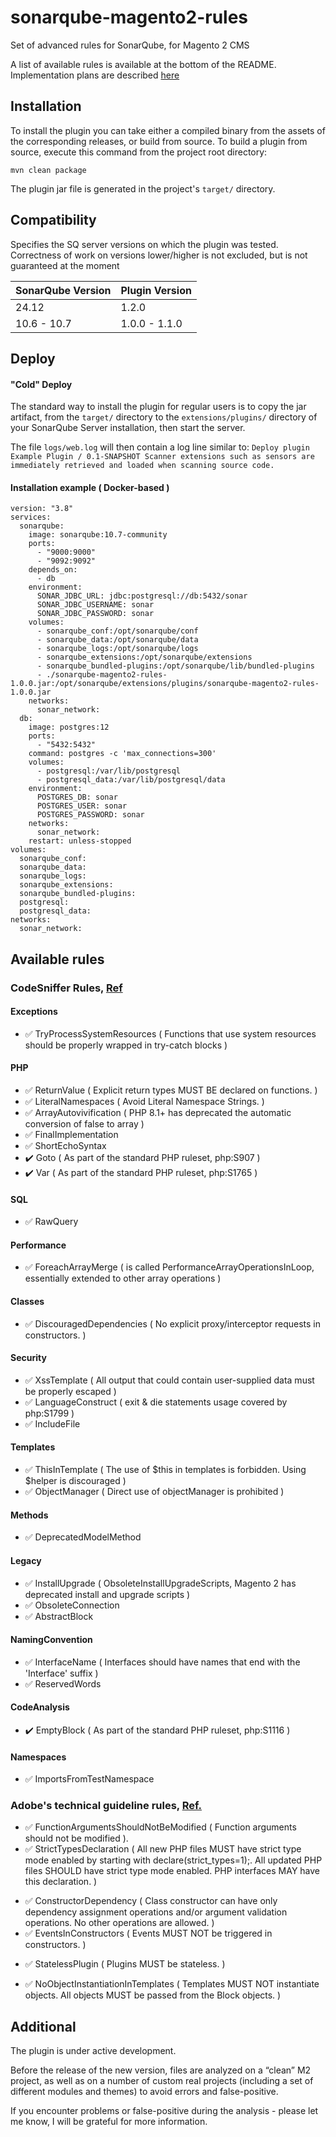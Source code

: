 # sonarqube-magento2-rules
<p>Set of advanced rules for SonarQube, for Magento 2 CMS<p>
<p> A list of available rules is available at the bottom of the README. Implementation plans are described 
<a href="https://github.com/rostilos/sonarqube-magento2-rules/blob/main/docs/TODO.md">
  here
</a>
</p>

<h2>Installation</h2>
To install the plugin you can take either a compiled binary from the assets of the corresponding releases, or build from source.
To build a plugin from source, execute this command from the project root directory:

`mvn clean package`

The plugin jar file is generated in the project's `target/` directory.

<h2>Compatibility</h2>
<p>
Specifies the SQ server versions on which the plugin was tested. 
Correctness of work on versions lower/higher is not excluded, but is not guaranteed at the moment
</p>
<table>
    <thead>
        <tr>
        <th>SonarQube Version</th>
        <th>Plugin Version</th>
        </tr>
    </thead>
    <tbody>
        <tr>
            <td>24.12</td>
            <td>1.2.0</td>
        </tr>
        <tr>
            <td>10.6 - 10.7</td>
            <td>1.0.0 - 1.1.0</td>
        </tr>
    </tbody>
</table>

<h2>Deploy</h2>
<h4>"Cold" Deploy</h4>

The standard way to install the plugin for regular users is to copy the jar artifact, from the `target/` directory to the `extensions/plugins/` directory of your SonarQube Server installation, then start the server.

The file `logs/web.log` will then contain a log line similar to:
`Deploy plugin Example Plugin / 0.1-SNAPSHOT
Scanner extensions such as sensors are immediately retrieved and loaded when scanning source code.`

<h4>Installation example ( Docker-based )</h4>

````
version: "3.8"
services:
  sonarqube:
    image: sonarqube:10.7-community
    ports:
      - "9000:9000"
      - "9092:9092"
    depends_on:
      - db
    environment:
      SONAR_JDBC_URL: jdbc:postgresql://db:5432/sonar
      SONAR_JDBC_USERNAME: sonar
      SONAR_JDBC_PASSWORD: sonar
    volumes:
      - sonarqube_conf:/opt/sonarqube/conf
      - sonarqube_data:/opt/sonarqube/data
      - sonarqube_logs:/opt/sonarqube/logs
      - sonarqube_extensions:/opt/sonarqube/extensions
      - sonarqube_bundled-plugins:/opt/sonarqube/lib/bundled-plugins
      - ./sonarqube-magento2-rules-1.0.0.jar:/opt/sonarqube/extensions/plugins/sonarqube-magento2-rules-1.0.0.jar
    networks:
      sonar_network:
  db:
    image: postgres:12
    ports:
      - "5432:5432"
    command: postgres -c 'max_connections=300'
    volumes:
      - postgresql:/var/lib/postgresql
      - postgresql_data:/var/lib/postgresql/data
    environment:
      POSTGRES_DB: sonar
      POSTGRES_USER: sonar
      POSTGRES_PASSWORD: sonar
    networks:
      sonar_network:
    restart: unless-stopped
volumes:
  sonarqube_conf:
  sonarqube_data:
  sonarqube_logs:
  sonarqube_extensions:
  sonarqube_bundled-plugins:
  postgresql:
  postgresql_data:
networks:
  sonar_network:

````

<h2>Available rules</h2>

<h3>CodeSniffer Rules, <a href="https://github.com/magento/magento-coding-standard/blob/develop/Magento2/ruleset.xml">Ref</a></h3>

<h4>Exceptions</h4>
<ul>
    <li>✅ TryProcessSystemResources ( Functions that use system resources should be properly wrapped in try-catch blocks )</li>
</ul>
<h4>PHP</h4>
<ul>
    <li>✅ ReturnValue ( Explicit return types MUST BE declared on functions. )</li>
    <li>✅ LiteralNamespaces ( Avoid Literal Namespace Strings. )</li>
    <li>✅ ArrayAutovivification ( PHP 8.1+ has deprecated the automatic conversion of false to array )</li>
    <li>✅ FinalImplementation</li>
    <li>✅ ShortEchoSyntax</li>
    <li>✔️ Goto ( As part of the standard PHP ruleset, php:S907 )</li>
    <li>✔️ Var ( As part of the standard PHP ruleset, php:S1765 )</li>
</ul>
<h4>SQL</h4>
<ul>
    <li>✅ RawQuery</li>
</ul>
<h4>Performance</h4>
<ul>
    <li>✅ ForeachArrayMerge ( is called PerformanceArrayOperationsInLoop, essentially extended to other array operations )</li>
</ul>
<h4>Classes</h4>
<ul>
    <li>✅ DiscouragedDependencies ( No explicit proxy/interceptor requests in constructors. )</li>
</ul>
<h4>Security</h4>
<ul>
    <li>✅ XssTemplate ( All output that could contain user-supplied data must be properly escaped )</li>
    <li>✅ LanguageConstruct ( exit & die statements usage covered by php:S1799 )</li>
    <li>✅ IncludeFile</li>
</ul>
<h4>Templates</h4>
<ul>
    <li>✅ ThisInTemplate ( The use of $this in templates is forbidden. Using $helper is discouraged )</li>
    <li>✅ ObjectManager ( Direct use of objectManager is prohibited )</li>
</ul>
<h4>Methods</h4>
<ul>
    <li>✅ DeprecatedModelMethod</li>
</ul>
<h4>Legacy</h4>
<ul>
    <li>✅ InstallUpgrade ( ObsoleteInstallUpgradeScripts, Magento 2 has deprecated install and upgrade scripts )</li>
    <li>✅ ObsoleteConnection</li>
    <li>✅ AbstractBlock</li>
</ul>
<h4>NamingConvention</h4>
<ul>
    <li>✅ InterfaceName ( Interfaces should have names that end with the 'Interface' suffix )</li>
    <li>✅ ReservedWords</li>
</ul>

<h4>CodeAnalysis</h4>
<ul>
    <li>✔️ EmptyBlock ( As part of the standard PHP ruleset, php:S1116 )</li>
</ul>
<h4>Namespaces</h4>
<ul>
    <li>✅ ImportsFromTestNamespace</li>
</ul>

<h3>Adobe's technical guideline rules, <a href="https://developer.adobe.com/commerce/php/coding-standards/technical-guidelines/">Ref.</a></h3>
<ul>
    <li>✅ FunctionArgumentsShouldNotBeModified ( Function arguments should not be modified ).</li>
    <li>✅ StrictTypesDeclaration ( All new PHP files MUST have strict type mode enabled by starting with declare(strict_types=1);. All updated PHP files SHOULD have strict type mode enabled. PHP interfaces MAY have this declaration. ) </li>
</ul>

<ul>
    <li>✅ ConstructorDependency ( Class constructor can have only dependency assignment operations and/or argument validation operations. No other operations are allowed. )</li>
    <li>✅ EventsInConstructors ( Events MUST NOT be triggered in constructors. )</li>
</ul>
<ul>
    <li>✅ StatelessPlugin ( Plugins MUST be stateless. )</li>
</ul>
<ul>
    <li>✅ NoObjectInstantiationInTemplates ( Templates MUST NOT instantiate objects. All objects MUST be passed from the Block objects. )</li>
</ul>


<h2>Additional</h2>
<p>The plugin is under active development.</p>
<p>
    Before the release of the new version, files are analyzed on a “clean” M2 project, as well as on a number of custom real projects (including a set of different modules and themes) to avoid errors and false-positive.
</p>
<p>If you encounter problems or false-positive during the analysis - please let me know, I will be grateful for more information.

</p>